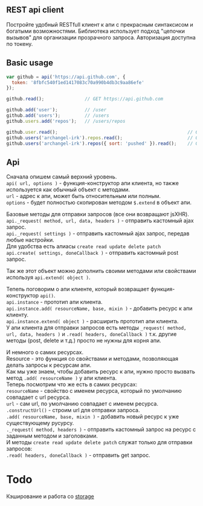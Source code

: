 REST api client
---
Постройте удобный RESTfull клиент к апи с прекрасным синтаксисом и богатыми возможностями.
Библиотека использует подход "цепочки вызывов" для организации прозрачного запроса.
Авторизация доступна по токену.

Basic usage
---
```javascript
var github = api('https://api.github.com', {
  token: '8fbfc540f1ed1417083c70a990b4db3c9aa86efe'
});

github.read();               // GET https://api.github.com

github.add('user');          // /user
github.add('users');         // /users
github.users.add('repos');   // /users/repos

github.user.read();                                                // GET /user
github.users('archangel-irk').repos.read();                        // GET /users/archangel-irk/repos
github.users('archangel-irk').repos({ sort: 'pushed' }).read();    // GET /users/archangel-irk/repos?sort=pushed
```

Api
---
Сначала опишем самый верхний уровень.  
`api( url, options )` - функция-конструктор апи клиента, но также используется как обычный объект с методами.  
`url` - адрес к апи, может быть относительным или полным.  
`options` - будет полностью скопирован методом `$.extend` в объект апи.  

Базовые методы для отправки запросов (все они возвращают jsXHR).  
`api._request( method, url, data, headers )` - отправить кастомный ajax запрос.  
`api._request( settings )` - отправить кастомный ajax запрос, передав любые настройки.  
Для удобства есть алиасы `create read update delete patch`  
`api.create( settings, doneCallback )` - отправить кастомный post запрос.  

Так же этот объект можно дополнить своими методами или свойствами используя `api.extend( object )`.  

Тепепь поговорим о апи клиенте, который возвращает функция-конструктор `api()`.  
`api.instance` - прототип апи клиента.  
`api.instance.add( resourceName, base, mixin )` - добавить ресурс к апи клиенту.  
`api.instance.extend( object )` - расширить прототип апи клиента.  
У апи клиента для отправки запросов есть методы `_request( method, url, data, headers )` и
`.read( headers, doneCallback )` т.к. другие методы (post, delete и т.д.) просто не нужны для корня апи.  

И немного о самих ресурсах.  
Resource - это функция со свойствами и методами, позволяющая делать запросы к ресурсам апи.  
Как мы уже знаем, чтобы добавить ресурс к апи, нужно просто вызвать метод `.add( resourceName )` у апи клиента.  
Теперь посмотрим что же есть в самих ресурсах:  
`resourceName` - свойство с именем ресурса, который по умолчанию совпадает с url ресурса.  
`url` - сам url, по умолчанию совпадает с именем ресурса.  
`.constructUrl()` - строим url для отправки запроса.  
`.add( resourceName, base, mixin )` - добавить новый ресурс к уже существующему русурсу.  
`._request( method, headers )` - отправить кастомный запрос на ресурс с заданным методом и заголовками.  
И методы `create read update delete patch` служат только для отправки запросов:  
`.read( headers, doneCallback )` - отправить get запрос.  

Todo
===
Кэширование и работа со [storage](https://github.com/archangel-irk/storage)
